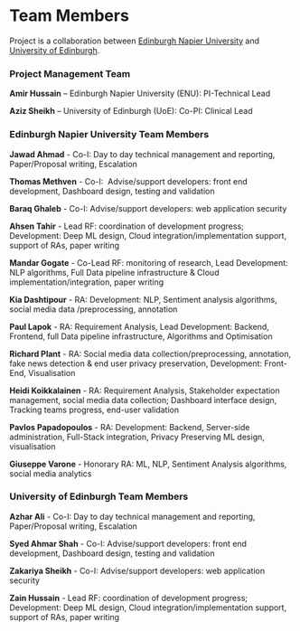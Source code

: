 # Team Members

Project is a collaboration between [Edinburgh Napier University](https://www.napier.ac.uk/) and [University of Edinburgh](https://www.ed.ac.uk/).

### Project Management Team

**Amir Hussain** – Edinburgh Napier University (ENU): PI-Technical Lead

**Aziz Sheikh** – University of Edinburgh (UoE): Co-PI: Clinical Lead

### Edinburgh Napier University Team Members

**Jawad Ahmad** - Co-I: Day to day technical management and reporting, Paper/Proposal writing, Escalation

**Thomas Methven** - Co-I:  Advise/support developers: front end development, Dashboard design, testing and validation

**Baraq Ghaleb** - Co-I:  Advise/support developers: web application security

**Ahsen Tahir** - Lead RF: coordination of development progress; Development: Deep ML design, Cloud integration/implementation support, support of RAs, paper writing

**Mandar Gogate** - Co-Lead RF: monitoring of research, Lead Development: NLP algorithms, Full Data pipeline infrastructure & Cloud implementation/integration, paper writing

**Kia Dashtipour** - RA: Development: NLP, Sentiment analysis algorithms, social media data /preprocessing, annotation

**Paul Lapok** - RA: Requirement Analysis, Lead Development: Backend, Frontend, full Data pipeline infrastructure, Algorithms and Optimisation

**Richard Plant** - RA: Social media data collection/preprocessing, annotation, fake news detection & end user privacy preservation, Development: Front-End, Visualisation

**Heidi Koikkalainen** - RA: Requirement Analysis, Stakeholder expectation management, social media data collection; Dashboard interface design, Tracking teams progress, end-user validation

**Pavlos Papadopoulos** - RA: Development: Backend, Server-side administration, Full-Stack integration, Privacy Preserving ML design, visualisation

**Giuseppe Varone** - Honorary RA: ML, NLP, Sentiment Analysis algorithms, social media analytics

### University of Edinburgh Team Members

**Azhar Ali** - Co-I: Day to day technical management and reporting, Paper/Proposal writing, Escalation

**Syed Ahmar Shah** - Co-I:  Advise/support developers: front end development, Dashboard design, testing and validation

**Zakariya Sheikh** - Co-I:  Advise/support developers: web application security

**Zain Hussain** - Lead RF: coordination of development progress; Development: Deep ML design, Cloud integration/implementation support, support of RAs, paper writing
